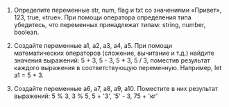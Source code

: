 1. Определите переменные str, num, flag и txt со значениями «Привет», 123, true, «true». При помощи оператора определения типа убедитесь, что переменных принадлежат типам: string, number, boolean.


2. Создайте переменные a1, a2, a3, a4, a5. При помощи математических операторов (сложение, вычитание и т.д.) найдите значения выражений:
5 + 3,
5 - 3,
5 * 3,
5 / 3,
поместив результат каждого выражения в соответствующую переменную. Например, let a1 = 5 + 3.


3. Создайте переменные a6, a7, a8, a9, a10. Поместите в них результат выражений:
5 % 3,
3 % 5,
5 + '3',
'5' - 3,
75 + 'кг'